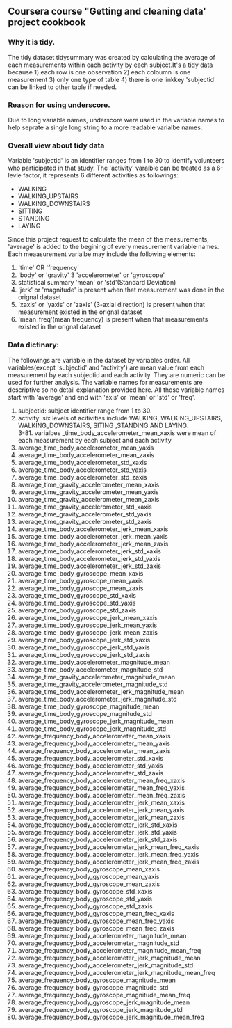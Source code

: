 ## Coursera course "Getting and cleaning data' project cookbook

### Why it is tidy.

The tidy dataset tidysummary was created by calculating the average of each measurements within each activity by each subject.It's a tidy data because 1) each row is one observation
2) each coloumn is one measurement 3) only one type of table 4) there is one linkkey 'subjectid' can be linked to other table if needed.

### Reason for using underscore.

Due to long variable names, underscore were used in the variable names to help seprate a single long string to a more readable varialbe names.

### Overall view about tidy data
Variable 'subjectid' is an identifier ranges from 1 to 30 to identify volunteers who participated in that study. The 'activity' varaible can be treated as a 6-levle factor, it represents 6 different activities as followings: 

*  WALKING
*  WALKING_UPSTAIRS
*  WALKING_DOWNSTAIRS
*  SITTING
*  STANDING
*  LAYING


Since this project request to calculate the mean of the measurements, 'average' is added to the begining of every measurement variable names. Each meaasurement varialbe may include the following elements:

 1. 'time' OR 'frequency'  
 2. 'body' or 'gravity' 
 3  'accelerometer' or 'gyroscope' 
 4. statistical summary 'mean' or 'std'(Standard Deviation)
 5. 'jerk' or 'magnitude' is present when that measurement was done in the orignal dataset
 6. 'xaxis' or 'yaxis' or 'zaxis' (3-axial direction) is present when that measurement existed in the orignal dataset
 7. 'mean_freq'(mean frequency) is present when that measurements existed in the orignal dataset


### Data dictinary:

The followings are variable in the dataset by variables order. All variables(except 'subjectid' and 'activity') are mean value from each measurement by each subjectid and each activity. They are numeric can be used for further analysis. The variable names for measurements are descriptive so no detail explanation provided here. All those variable names start with 'average' and end with 'axis' or 'mean' or 'std' or 'freq'.


 1. subjectid:  subject identifier range from 1 to 30.                                             
 2. activity:   six levels of acitivities include WALKING, WALKING_UPSTAIRS, WALKING_DOWNSTAIRS, SITING ,STANDING AND LAYING.                                                   
 3-81. varialbes _time_body_accelerometer_mean_xaxis  were mean of each measurement by each subject and each activity
 4. average_time_body_accelerometer_mean_yaxis                   
 5. average_time_body_accelerometer_mean_zaxis                   
 6. average_time_body_accelerometer_std_xaxis                    
 7. average_time_body_accelerometer_std_yaxis                    
 8. average_time_body_accelerometer_std_zaxis                    
 9. average_time_gravity_accelerometer_mean_xaxis                
10. average_time_gravity_accelerometer_mean_yaxis                
11. average_time_gravity_accelerometer_mean_zaxis                
12. average_time_gravity_accelerometer_std_xaxis                 
13. average_time_gravity_accelerometer_std_yaxis                 
14. average_time_gravity_accelerometer_std_zaxis                 
15. average_time_body_accelerometer_jerk_mean_xaxis              
16. average_time_body_accelerometer_jerk_mean_yaxis              
17. average_time_body_accelerometer_jerk_mean_zaxis              
18. average_time_body_accelerometer_jerk_std_xaxis               
19. average_time_body_accelerometer_jerk_std_yaxis               
20. average_time_body_accelerometer_jerk_std_zaxis               
21. average_time_body_gyroscope_mean_xaxis                       
22. average_time_body_gyroscope_mean_yaxis                       
23. average_time_body_gyroscope_mean_zaxis                       
24. average_time_body_gyroscope_std_xaxis                        
25. average_time_body_gyroscope_std_yaxis                        
26. average_time_body_gyroscope_std_zaxis                        
27. average_time_body_gyroscope_jerk_mean_xaxis                  
28. average_time_body_gyroscope_jerk_mean_yaxis                  
29. average_time_body_gyroscope_jerk_mean_zaxis                  
30. average_time_body_gyroscope_jerk_std_xaxis                   
31. average_time_body_gyroscope_jerk_std_yaxis                   
32. average_time_body_gyroscope_jerk_std_zaxis                   
33. average_time_body_accelerometer_magnitude_mean               
34. average_time_body_accelerometer_magnitude_std                
35. average_time_gravity_accelerometer_magnitude_mean            
36. average_time_gravity_accelerometer_magnitude_std             
37. average_time_body_accelerometer_jerk_magnitude_mean          
38. average_time_body_accelerometer_jerk_magnitude_std           
39. average_time_body_gyroscope_magnitude_mean                   
40. average_time_body_gyroscope_magnitude_std                    
41. average_time_body_gyroscope_jerk_magnitude_mean              
42. average_time_body_gyroscope_jerk_magnitude_std               
43. average_frequency_body_accelerometer_mean_xaxis              
44. average_frequency_body_accelerometer_mean_yaxis              
45. average_frequency_body_accelerometer_mean_zaxis              
46. average_frequency_body_accelerometer_std_xaxis               
47. average_frequency_body_accelerometer_std_yaxis               
48. average_frequency_body_accelerometer_std_zaxis               
49. average_frequency_body_accelerometer_mean_freq_xaxis         
50. average_frequency_body_accelerometer_mean_freq_yaxis         
51. average_frequency_body_accelerometer_mean_freq_zaxis         
52. average_frequency_body_accelerometer_jerk_mean_xaxis         
53. average_frequency_body_accelerometer_jerk_mean_yaxis         
54. average_frequency_body_accelerometer_jerk_mean_zaxis         
55. average_frequency_body_accelerometer_jerk_std_xaxis          
56. average_frequency_body_accelerometer_jerk_std_yaxis          
57. average_frequency_body_accelerometer_jerk_std_zaxis          
58. average_frequency_body_accelerometer_jerk_mean_freq_xaxis    
59. average_frequency_body_accelerometer_jerk_mean_freq_yaxis    
60. average_frequency_body_accelerometer_jerk_mean_freq_zaxis    
61. average_frequency_body_gyroscope_mean_xaxis                  
62. average_frequency_body_gyroscope_mean_yaxis                  
63. average_frequency_body_gyroscope_mean_zaxis                  
64. average_frequency_body_gyroscope_std_xaxis                   
65. average_frequency_body_gyroscope_std_yaxis                   
66. average_frequency_body_gyroscope_std_zaxis                   
67. average_frequency_body_gyroscope_mean_freq_xaxis             
68. average_frequency_body_gyroscope_mean_freq_yaxis             
69. average_frequency_body_gyroscope_mean_freq_zaxis             
70. average_frequency_body_accelerometer_magnitude_mean          
71. average_frequency_body_accelerometer_magnitude_std           
72. average_frequency_body_accelerometer_magnitude_mean_freq     
73. average_frequency_body_accelerometer_jerk_magnitude_mean     
74. average_frequency_body_accelerometer_jerk_magnitude_std      
75. average_frequency_body_accelerometer_jerk_magnitude_mean_freq
76. average_frequency_body_gyroscope_magnitude_mean              
77. average_frequency_body_gyroscope_magnitude_std               
78. average_frequency_body_gyroscope_magnitude_mean_freq         
79. average_frequency_body_gyroscope_jerk_magnitude_mean         
80. average_frequency_body_gyroscope_jerk_magnitude_std          
81. average_frequency_body_gyroscope_jerk_magnitude_mean_freq